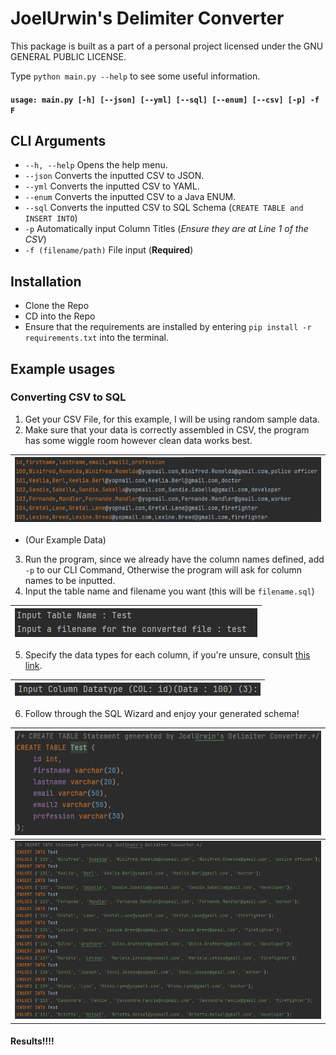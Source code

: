 
[1]: https://www.w3schools.com/sql/sql_datatypes.asp "W3Schools SQL Datatypes"
# JoelUrwin's Delimiter Converter


This package is built as a part of a personal project licensed under the GNU GENERAL PUBLIC LICENSE.

Type `python main.py --help` to see some useful information.

#### `usage: main.py [-h] [--json] [--yml] [--sql] [--enum] [--csv] [-p] -f F`


## CLI Arguments
* ``--h, --help`` Opens the help menu.
* ``--json`` Converts the inputted CSV to JSON.
* ``--yml`` Converts the inputted CSV to YAML.
* ``--enum`` Converts the inputted CSV to a Java ENUM.
* ``--sql`` Converts the inputted CSV to SQL Schema (`CREATE TABLE and INSERT INTO`)
* ``-p`` Automatically input Column Titles (*Ensure they are at Line 1 of the CSV*)
* ``-f (filename/path)`` File input (**Required**)

## Installation
* Clone the Repo
* CD into the Repo
* Ensure that the requirements are installed by entering `pip install -r requirements.txt` into the terminal.

## Example usages

### Converting CSV to SQL
1. Get your CSV File, for this example, I will be using random sample data.
2. Make sure that your data is correctly assembled in CSV, the program has some wiggle room however clean data works best.


|  ![img_1.png](misc/img_1.png)   |
|-----|

* (Our Example Data)
3. Run the program, since we already have the column names defined, add `-p` to our CLI Command, Otherwise the program will ask for column names to be inputted.
4. Input the table name and filename you want (this will be `filename.sql`)

|  ![img_6.png](misc/img_6.png)   |
|-----|


5. Specify the data types for each column, if you're unsure, consult [this link][1].

|  ![img_7.png](misc/img_7.png)   |
|-----|


6. Follow through the SQL Wizard and enjoy your generated schema!

|   ![img_3.png](misc/img_3.png)  |
|-----|
|   ![img_4.png](misc/img_4.png)  |

#### Results!!!!
